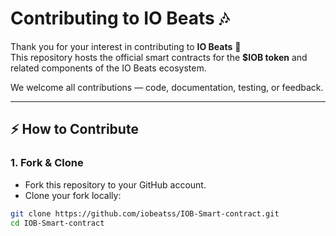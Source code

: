 # Contributing to IO Beats 🎶

Thank you for your interest in contributing to **IO Beats** 🚀  
This repository hosts the official smart contracts for the **$IOB token** and related components of the IO Beats ecosystem.

We welcome all contributions — code, documentation, testing, or feedback.

---

## ⚡ How to Contribute

### 1. Fork & Clone
- Fork this repository to your GitHub account.  
- Clone your fork locally:

```bash
git clone https://github.com/iobeatss/IOB-Smart-contract.git
cd IOB-Smart-contract
